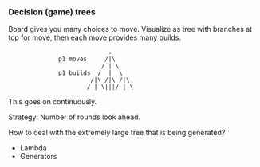 ### Decision (game) trees

Board gives you many choices to move. Visualize as tree with branches at top for move, then each move provides many builds.

                                .
                  p1 moves     /|\
                              / | \
                  p1 builds  /  |  \
                           /|\ /|\ /|\
                          / | \|||/ | \
This goes on continuously.

Strategy: Number of rounds look ahead.

How to deal with the extremely large tree that is being generated?

* Lambda
* Generators